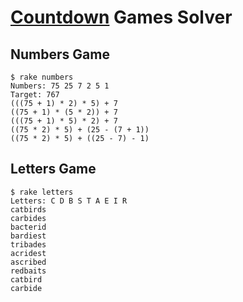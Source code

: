 # [Countdown](https://en.wikipedia.org/wiki/Countdown_(game_show)) Games Solver

## Numbers Game

    $ rake numbers
    Numbers: 75 25 7 2 5 1
    Target: 767
    (((75 + 1) * 2) * 5) + 7
    ((75 + 1) * (5 * 2)) + 7
    (((75 + 1) * 5) * 2) + 7
    ((75 * 2) * 5) + (25 - (7 + 1))
    ((75 * 2) * 5) + ((25 - 7) - 1)

## Letters Game

    $ rake letters
    Letters: C D B S T A E I R
    catbirds
    carbides
    bacterid
    bardiest
    tribades
    acridest
    ascribed
    redbaits
    catbird
    carbide
